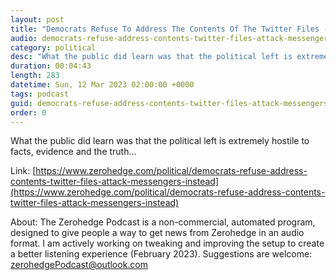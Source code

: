```yaml
---
layout: post
title: "Democrats Refuse To Address The Contents Of The Twitter Files - Attack The Messengers Instead"
audio: democrats-refuse-address-contents-twitter-files-attack-messengers-instead-0
category: political
desc: "What the public did learn was that the political left is extremely hostile to facts, evidence and the truth..."
duration: 00:04:43
length: 283
datetime: Sun, 12 Mar 2023 02:00:00 +0000
tags: podcast
guid: democrats-refuse-address-contents-twitter-files-attack-messengers-instead-0
order: 0
---
```

What the public did learn was that the political left is extremely hostile to facts, evidence and the truth...

Link: [https://www.zerohedge.com/political/democrats-refuse-address-contents-twitter-files-attack-messengers-instead](https://www.zerohedge.com/political/democrats-refuse-address-contents-twitter-files-attack-messengers-instead)

About: The Zerohedge Podcast is a non-commercial, automated program, designed to give people a way to get news from Zerohedge in an audio format.  I am actively working on tweaking and improving the setup to create a better listening experience (February 2023).  Suggestions are welcome: [zerohedgePodcast@outlook.com](mailto:zerohedgePodcast@outlook.com)